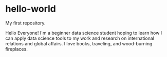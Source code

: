 # hello-world
My first repository.

Hello Everyone! I'm a beginner data science student hoping to learn how I can apply data science tools to my work and research on international relations and global affairs. I love books, traveling, and wood-burning fireplaces.
